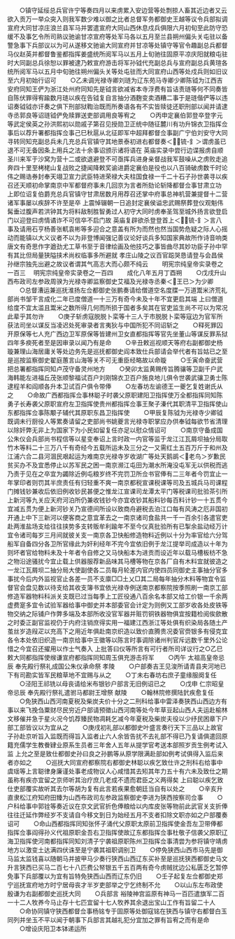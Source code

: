 <!-- { "loadSidebar": true } -->
　　○镇守延绥总兵官许宁等奏四月以来虏累入安边营等处剽掠人畜其近边者又云欲入贡万一举众突入则我军数少难以御之比者总督军务都御史王越等议令兵部拟调宣府大同甘凉庄浪兰县军马并罢遣宣府大同山西休息戍兵俱限六月初旬至此防守恐缓不及事乞令所司熟议驰谕甘凉宣府等处军马各以五月至兰县朔州偏头关屯驻以备警急事下兵部议以为可从遂移文驰谕大同宣府并甘凉等处镇守等官令趣副总兵都督马仪赵英并都督鲁鉴都指挥姜盛统所阅军马以五月上旬驰往固原平凉庆阳就粮屯驻时大同副总兵徐恕以罪被逮乃敕宣府游击将军孙钺代充副总兵与宣府副总兵黄瑄各统所阅军马以五月中旬驰往朔州偏头关等处屯驻而大同宣府山西等处戍兵则如旧议至六月初始行诏可
　　○乙未调光禄寺卿刘琏为辽东苑马寺卿少卿陈钺为江西吉安府同知王俨为浙江处州府同知先是钺言欲减省本寺浮费有旨诘责琏等何不同奏皆自陈伏罪得宥踰数月琏以疾在告钺复自言抽分酒麴变卖酒糟二事于是琏偕俨等以违诏奏钺钺亦讦奏之俱下刑部狱鞫治既而所奏语各有不实皆赎徒还职刑部以闻并请逮寺丞郭良等诏琏钺俨免赎罪送吏部调用良等宥之
　　○丙申定襄伯郭登卒登字元等武定侯英之孙洪熙初以勋戚子第召见授勋卫正统中随征麓川有功升锦衣卫指挥佥事后以荐升署都指挥佥事己巳秋扈从北征即军中超拜都督佥事副广宁伯刘安守大同寻转同知充副总兵未几充总兵官镇守其地景泰初进右都督奏＜锍-釒＞谓虏虽已退不可无备因条上用兵之法十余事诏颁示诸将语在  英庙实录中尝行边谍报虏自顺圣川来军于沙窝为营十二或欲退避登不可亟挥兵进身亲督战我军鼓噪从之虏败走追奔四十里至栲栳山复战败之捷闻降敕奖谕进爵定襄伯是役也以八百骑破虏数千时论伟之赐诰券封奉天翊卫宣力武臣特进荣禄大夫柱国食禄一千二十石子孙世袭寻以疾召还天顺初命掌南京中军都督府事未几回京为言者所劾论斩降都督佥事甘肃立功  上即位诏复伯爵充总兵官镇守甘肃居数月用荐召还掌中府事总神机营兼提督十二营诸军事屡以疾辞不许至是卒  上震悼辍朝一日追封定襄侯谥忠武赐祭葬登仪观魁伟髯垂过腹声若洪钟其为将料敌制胜智勇过人初守大同时虏奉圣驾至城外扬言欲登启门以迎登曰虏情谲诈不可信卒不启门故  英庙复辟欲杀登登首上＜锍-釒＞言八事及请用石亨杨善张軏袁彬等多迎合之意盖有所为而然也然当国势危疑之际人心摇动而能镇以大义议者不以为非登博闻强记善议论好谈兵多知国家典故所作诗音响类唐文有奇思作字遒劲尤工草书至于音律绘画及他技巧之事皆曲尽其妙功臣子孙中罕有其比但局量狭隘挟术尚权临事多所避就  孝庄山陵之议百官跽哭恳请登与会昌侯孙继宗独先出避之故议者谓其气高志大而心颇不纯云
　　明宪宗纯皇帝实录卷之一百三
　明宪宗纯皇帝实录卷之一百四
　　成化八年五月丁酉朔
　　○戊戌升山西布政司左参政周骙为光禄寺卿监察御史艾福及光禄寺丞秦＜王已＞为少卿
　　○总督漕运兼巡抚淮扬左佥都御史张鹏奏请给僧道空名度牒一万道鬻米济荒礼部尚书邹干言成化二年已度僧道一十三万有奇今未及十年不宜更启其端  上曰僧道给度不宜太滥且鬻米之数所得几何而所损于国者多矣其在官吏监生尚不可以为常况此辈乎其勿许
　　○庚子斩虏寇脱脱卜栾等十三人于市脱脱卜栾等寇边为官军所获法司坐以谋反当凌迟处死审录者言夷狄与中国所犯不同诏斩之
　　○释死罪囚开原保等七人充广西边卫军原保等皆建州卫女直都指挥等官先坐董山等谋反罪系狱四年多瘐死者至是因审录以闻乃有是命
　　○辛丑敕巡视顺天等府右副都御史杨璇兼理山海居庸关等处边务先是巡抚都御史阎本致仕兵部请会举代者有旨姑已之至是巡按监察御史翟庭蕙言山海等关不可无重臣经略故以命璇
　　○壬寅命奋武营把总署都指挥同知卢茂守备灵州地方
　　○癸卯太监黄赐传旨腾骧等卫副千户武海韩能左进福丘茂张顺黎福试百户刘刚锦衣卫百户施良地儿俱令世袭武骧卫勇士陈逮程羊和阎顺各升本卫试百户俱令带俸
　　○左春坊左谕德王一夔乞复姓谢氏从之
　　○命故广西都指挥佥事林聪子时袭父原职建阳卫指挥使万全都指挥同知陈勇子长寿袭父原职宣府左卫指挥使贵州都指挥佥事王聚子溱代其职清平卫指挥使山东都指挥佥事陈颙子辅代其原职东昌卫指挥使
　　○甲辰复陈钺为光禄寺少卿钺既调未行厨役人等累奏请留之吏部尚书姚夔言光禄寺职掌应办供奉钺每欲节省清理以除奸弊无非上为国家下为小民如留复任亦足以慰众情诏可
　　○南京守备成国公朱仪会兵部尚书程信等以星变奉诏上言时政一内官等监于龙江江瓦屑坝抽分局取竹木等料二十三万八千有奇经今五载所运未及三分之一又需红土五百万斤于和州及江浦六合二县河涸民艰起运为难南京光禄寺岁收湖广等处天鹅鹚＜老鸟＞岁歉民贫买办不及宜悉停止以苏军民之困一南京濒江屯田为潮水所淹没屯军无以供税而逃乃责于见在之卒宜为蠲除近例屯粮岁终不完罚卫所佥书官俸有二三年者今罚宜止一年掌印者则罚其半庶责任有归轻重不爽一南京都税宣课税课等司及五城兵马司课程门摊钱钞兼收后依旧例收钞民甚便之惟龙江宣课司龙潭太平门等税课司批验茶引所上新河等九关应天府河泊所仍兼收钱钞今亦宜收钞其船料钞每百料计钞一十五贯今宜减五贯为便上新河钞关乃宣德间所设以致商舟避税去泊江口每有风涛之厄非国初开通上中下三新河以便客商之意宜革去之一南京诸司食盐共一千一百余引各遣官吏赴两淮盐场支给往往挟势多支转贩牟利踰年不至今仪真批验所有已掣余盐动经万计宜令诸司每岁三月间就彼关支一南京各卫快船修造物料近例以十分为率官给六分驾船军自备四分各卫所官缘此为奸利经年不完今宜依旧例于龙江提举司成造以十年为则坏者官给物料未及十年者令自修之又马快船本为进贡而设近年以载马槽板枋不急之物沿途骚扰今宜止载上供器服荐新品味其马槽等物在京各厂自有木料宜就彼造之一龙江瓦屑坝二抽分局大使副使各二员每月轮差内官内使四员同御史主事抽分官多事扰今后内外监视官止各差一员不支廪□□土乂□其二局每年抽分木料等物宜令监督官会盘见数以待支给其收支簿书宜依光禄寺例送南京都察院按季照刷一南京工部修造军器物料科派关支既已过当每季上工匠役通八百余名本部又给工价银一千余两虚费寔多宜令试验军器给事中御史并本部委官会计定为则例又工部岁收各处皮铁等物交纳之际铺户作弊多端及本部所收没官军器并赃罚铜铁器物俱宜按籍检阅俟歛散之时委正副官监视仍于内府注销庶得实用一福建江西浙江等处俱有织染局各随土产茧丝岁造叚疋以充高下之用近年俱赴南京织造以致价直腾贵况委官赍银多有侵克宜各令本处依旧织造一南京给事中王徽等以陈言时事调除诸州判官斥远数千里外公论惜之今宜召还擢用以作士气奏入  上批答曰仪等所言有可行者所司详议行之○乙巳敕大同都指挥使缑谦宣府都指挥同知周玉俱充游击将军
　　○丙午  太祖高皇帝忌辰  奉先殿行祭礼成国公朱仪承命祭  孝陵
　　○户部奏吉王见浚所请青县夹河地已下有司勘实皆军民粮草地不宜赐与从之
　　○丁未右春坊右庶子童缘服阕复任
　　○泾阳王祁铣以母丧请给米布银钞户部言无旧例诏已之
　　○戊申  仁宗昭皇帝忌辰  奉先殿行祭礼遣驸马都尉王增祭  献陵
　　○翰林院修撰陆釴疾愈复任
　　○免狭西山西河南夏税及柴炭夫价十分之二刑科给事中雷泽奏狭西山西边方有事以来飞挽刍粟财尽民穷近户部请预徵山西河南等处今年草豆起山西人夫运赴榆林文移催并急于星火况今饥荐臻民物凋耗乞减今年夏税及柴炭夫役以少纾民困章下户部工部皆议以为宜从之
　　○庚戌初礼部以都御史叶盛言奏行天下三品以上故官子孙赴京听旨入监既而得旨入监者止六人余皆告扰不去礼部不得已乃复请俱遣回原籍充儒学生教餋肄业原系生员者三年舍人五年从提学官考送本部照岁贡生例考试入监  上允之至是致仕都御史孙曰良之孙鹏等从原学限满赴部如例考试俱得入监后来者亦如之
　　○巡抚大同宣府都察院右都御史林聪以疾乞致仕许之刑科右给事中虞瑶等上言聪律身廉谨处事老成物议人心咸惜其去矧其年力五十有六未及致仕之期虽称有疾亦宜留之京师听其治疗庶几老成不遗而君臣之义两得矣  上曰聪以疾乞致仕吏部覆实故听其去尔等胡为复有此言若疾果愈朝廷当自有以处之
　　○辛亥升直隶松江府知府田臻为山西布政司左参政监察御史李进为狭西按察司佥事
　　○户科给事中郭铨等奏近议在京文武官折色俸粮给以内库皮张等物前此武官关支折俸往往迁延作弊经岁不支请自今移文到日为始经五月不支者扣除文职亦如之户部覆奏诏可
　　○命山西都指挥同知张怀子涌代父原职太原前卫指挥使金吾左卫带俸都指挥佥事阎得孙义代祖原职金吾右卫指挥使故辽东都指挥佥事杜敬子信袭父原职辽海卫指挥使河南都指挥同知刘清子宁袭祖原职陈州卫指挥佥事清尝为参将镇守靖虏地方以激变土达满四伏诛至是宁袭其祖职调别卫
　　○停免狭西山西市马先是御马监太监钱喜以随朝马并披甲马少奏行狭西山西辽东买补至是巡抚狭西都御史马文升言狭西已买马二百七十八匹费公帑银五千五百两有奇今虏贼扰边公私匮乏乞暂停免事下兵部覆以为宜有旨特免狭西山西而辽东仍旧
　　○壬子起复左佥都御史郑宁巡抚宣府地方时宁居母丧才半岁吏部举之宁乞终制不允
　　○以山东左布政使殷谦为右副都御史巡抚大同
　　○兵部言  裕陵神宫监原有神马一百匹遣旗军二百一十二人牧养今马止存十七匹宜留十七人牧养其余退出宝山工作有旨留二十人
　　○命协同镇守狭西都督佥事杨铭专于固原等处御寇铭在狭西与镇守右都督白玉同列并坐玉不平以闻于朝事下兵部言其越礼犯分宜加之罪有旨宥之而有是命
　　○增设庆阳卫本钵递运所

